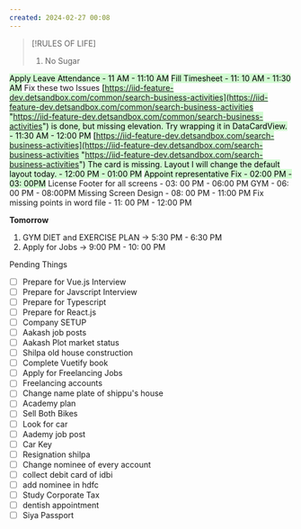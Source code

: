 ```yaml
---
created: 2024-02-27 00:08
---
```


> [!RULES OF LIFE]
>
> 1. No Sugar
> 

<mark style="background: #BBFABBA6;">Apply Leave Attendance - 11 AM - 11:10 AM</mark>
<mark style="background: #BBFABBA6;">Fill Timesheet - 11: 10 AM - 11:30 AM</mark>
Fix these two Issues
<mark style="background: #BBFABBA6;">[https://iid-feature-dev.detsandbox.com/common/search-business-activities](https://iid-feature-dev.detsandbox.com/common/search-business-activities "https://iid-feature-dev.detsandbox.com/common/search-business-activities") is done, but missing elevation. Try wrapping it in DataCardView. - 11:30 AM - 12:00 PM</mark>
<mark style="background: #BBFABBA6;">[https://iid-feature-dev.detsandbox.com/search-business-activities](https://iid-feature-dev.detsandbox.com/search-business-activities "https://iid-feature-dev.detsandbox.com/search-business-activities") The card is missing. Layout I will change the default layout today. - 12:00 PM - 01:00 PM</mark>
<mark style="background: #BBFABBA6;">Appoint representative Fix - 02:00 PM - 03: 00PM</mark>
License Footer for all screens - 03: 00 PM - 06:00 PM
GYM - 06: 00 PM - 08:00PM
Missing Screen Design - 08: 00 PM - 11:00 PM 
Fix missing points in word file - 11: 00 PM - 12:00 PM

**Tomorrow**

1. GYM DIET and EXERCISE PLAN -> 5:30 PM - 6:30 PM
2. Apply for Jobs -> 9:00 PM - 10: 00 PM



Pending Things

- [ ] Prepare for Vue.js Interview
- [ ] Prepare for Javscript Interview
- [ ] Prepare for Typescript
- [ ] Prepare for React.js
- [ ] Company SETUP
- [ ] Aakash job posts
- [ ] Aakash Plot market status
- [ ] Shilpa old house construction
- [ ] Complete Vuetify book
- [ ] Apply for Freelancing Jobs
- [ ] Freelancing accounts
- [ ] Change name plate of shippu's house 
- [ ] Academy plan 
- [ ] Sell Both Bikes
- [ ] Look for car
- [ ] Aademy job post
- [ ] Car Key 
- [ ] Resignation shilpa
- [ ] Change nominee of every account
- [ ] collect debit card of idbi
- [ ] add nominee in hdfc 
- [ ] Study Corporate Tax
- [ ] dentish appointment
- [ ] Siya Passport